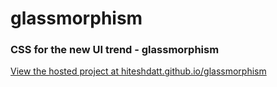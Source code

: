 # glassmorphism 

### CSS for the new UI trend - glassmorphism
[View the hosted project at hiteshdatt.github.io/glassmorphism](https://hiteshdatt.github.io/glassmorphism/)
